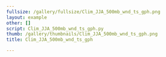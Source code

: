 ```yaml
---
fullsize: /gallery/fullsize/Clim_JJA_500mb_wnd_ts_gph.png
layout: example
other: []
script: Clim_JJA_500mb_wnd_ts_gph.py
thumb: /gallery/thumbnails/Clim_JJA_500mb_wnd_ts_gph.png
title: Clim_JJA_500mb_wnd_ts_gph

---
```

